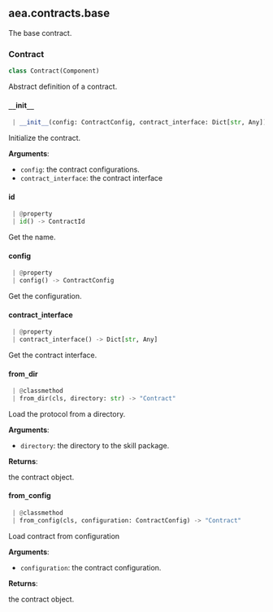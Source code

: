 <a name=".aea.contracts.base"></a>
## aea.contracts.base

The base contract.

<a name=".aea.contracts.base.Contract"></a>
### Contract

```python
class Contract(Component)
```

Abstract definition of a contract.

<a name=".aea.contracts.base.Contract.__init__"></a>
#### `__`init`__`

```python
 | __init__(config: ContractConfig, contract_interface: Dict[str, Any])
```

Initialize the contract.

**Arguments**:

- `config`: the contract configurations.
- `contract_interface`: the contract interface

<a name=".aea.contracts.base.Contract.id"></a>
#### id

```python
 | @property
 | id() -> ContractId
```

Get the name.

<a name=".aea.contracts.base.Contract.config"></a>
#### config

```python
 | @property
 | config() -> ContractConfig
```

Get the configuration.

<a name=".aea.contracts.base.Contract.contract_interface"></a>
#### contract`_`interface

```python
 | @property
 | contract_interface() -> Dict[str, Any]
```

Get the contract interface.

<a name=".aea.contracts.base.Contract.from_dir"></a>
#### from`_`dir

```python
 | @classmethod
 | from_dir(cls, directory: str) -> "Contract"
```

Load the protocol from a directory.

**Arguments**:

- `directory`: the directory to the skill package.

**Returns**:

the contract object.

<a name=".aea.contracts.base.Contract.from_config"></a>
#### from`_`config

```python
 | @classmethod
 | from_config(cls, configuration: ContractConfig) -> "Contract"
```

Load contract from configuration

**Arguments**:

- `configuration`: the contract configuration.

**Returns**:

the contract object.


